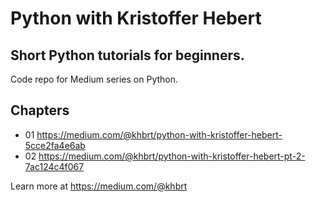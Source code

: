 # Python with Kristoffer Hebert
## Short Python tutorials for beginners.

Code repo for Medium series on Python.

## Chapters
- 01 https://medium.com/@khbrt/python-with-kristoffer-hebert-5cce2fa4e6ab
- 02 https://medium.com/@khbrt/python-with-kristoffer-hebert-pt-2-7ac124c4f067

Learn more at https://medium.com/@khbrt


